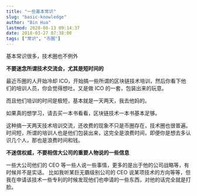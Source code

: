 ```yaml
---
title: "一些基本常识"
slug: "basic-knowledge"
author: "Bin Hua"
lastmod: 2020-08-13 09:14:37
date: 2018-03-27 07:38:00
tags: ["常识", "币圈"]
---
```


基本常识很多，技术圈也不例外

**不要迷念所谓技术交流会，尤其是短时间的**

最近币圈的人开始冷却 ICO，开始搞一些所谓的区块链技术培训，然后你看下他们的培训人员，你会觉得想吐。又是做 ICO 的一套，包装出来的玩意。

而且他们培训的时间是极短，基本就是一天两天，我去他妈的。

如果真的想学习，请去买一本书看看，区块链技术一本书基本足够。

这种搞一天两天技术培训交流，还收费的现象不只是币圈存在，技术圈也很普遍。时间短，所谓的培训人也是他们包装出来，这完全是浪费时间，即便你是想去多认识几个人，那也是浪费时间和钱。

**不迷信权威，不要相信大公司的重要人物说的一些信息**

一些大公司他们的 CEO 等一些人说一些事情，更多的是出于他的公司战略等，有时候并不是实话。
比如我听某巨无霸级别公司的 CEO 说某项技术的方向等等，但我在申请该技术一些专利的时候发现他们也申请的一些东西，对他的话完全就是打脸。